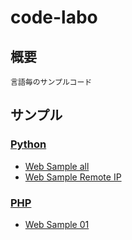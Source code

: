 # code-labo

## 概要

```
言語毎のサンプルコード
```

## サンプル

### [Python](./python)

+ [Web Sample all](./python/web-sample-all)
+ [Web Sample Remote IP](./python/web-sample-remoteip)

### [PHP](./php)

+ [Web Sample 01](./php/web-sample-01)
